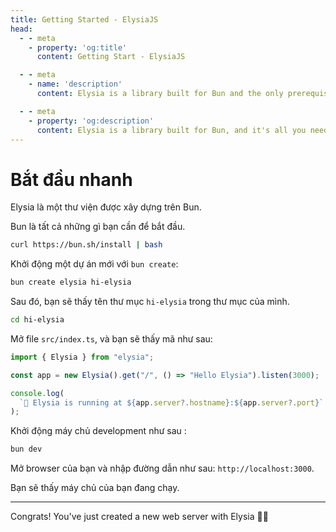 ```yaml
---
title: Getting Started - ElysiaJS
head:
  - - meta
    - property: 'og:title'
      content: Getting Start - ElysiaJS

  - - meta
    - name: 'description'
      content: Elysia is a library built for Bun and the only prerequisite. To start, boostrap a new project with "bun create elysia hi-elysia" and start development server with "bun dev". This is all it need to do a quick start or getting start with ElysiaJS

  - - meta
    - property: 'og:description'
      content: Elysia is a library built for Bun, and it's all you need to get started. Bootstrap a new project with "bun create elysia hi-elysia" and start the development server with "bun dev". That's all you need to work on Elysia.js!
---
```


# Bắt đầu nhanh
Elysia là một thư viện được xây dựng trên Bun.

Bun là tất cả những gì bạn cần để bắt đầu.
```bash
curl https://bun.sh/install | bash
```

Khởi động một dự án mới với `bun create`:
```bash
bun create elysia hi-elysia
```

Sau đó, bạn sẽ thấy tên thư mục `hi-elysia` trong thư mục của mình.
```bash
cd hi-elysia
```

Mở file `src/index.ts`, và bạn sẽ thấy mã như sau:
```typescript
import { Elysia } from "elysia";

const app = new Elysia().get("/", () => "Hello Elysia").listen(3000);

console.log(
  `🦊 Elysia is running at ${app.server?.hostname}:${app.server?.port}`
);
```

Khởi động máy chủ development như sau :
```bash
bun dev
```

Mở browser của bạn và nhập đường dẫn như sau: `http://localhost:3000`.

Bạn sẽ thấy máy chủ của bạn đang chạy.

---

Congrats! You've just created a new web server with Elysia 🎉🎉
